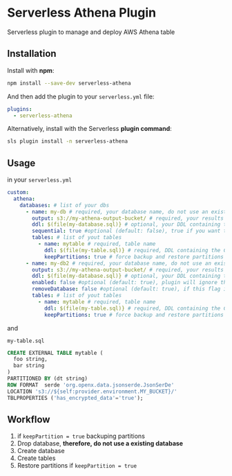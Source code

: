 Serverless Athena Plugin
============

Serverless plugin to manage and deploy AWS Athena table

## Installation

Install with **npm**:
```sh
npm install --save-dev serverless-athena
```

And then add the plugin to your `serverless.yml` file:
```yml
plugins:
  - serverless-athena
```

Alternatively, install with the Serverless **plugin command**:
```sh
sls plugin install -n serverless-athena
```

## Usage

in your `serverless.yml`
```yml
custom:
  athena:
    databases: # list of your dbs
      - name: my-db # required, your database name, do not use an existing database, will be dropped in deployement process
        output: s3://my-athena-output-bucket/ # required, your results bucket
        ddl: $(file(my-database.sql)} # optional, your DDL containing the CREATE DATABASE statement
        sequential: true #optional (default: false), true if you want to create the tables sequentially in case of dependencies between tables and views
        tables: # list of yout tables
          - name: mytable # required, table name
            ddl: $(file(my-table.sql)} # required, DDL containing the CREATE TABLE
            keepPartitions: true # force backup and restore partitions
      - name: my-db2 # required, your database name, do not use an existing database, will be dropped in deployement process
        output: s3://my-athena-output-bucket/ # required, your results bucket
        ddl: $(file(my-database.sql)} # optional, your DDL containing the CREATE DATABASE statement
        enabled: false #optional (default: true), plugin will ignore this database creation
        removeDatabase: false #optional (default: true), if this flag is set to false the plugin will first save the partitions and them delete and recreate the database
        tables: # list of yout tables
          - name: mytable # required, table name
            ddl: $(file(my-table.sql)} # required, DDL containing the CREATE TABLE
            keepPartitions: true # force backup and restore partitions
```

and

`my-table.sql`
```sql
CREATE EXTERNAL TABLE mytable (
  foo string,
  bar string
)
PARTITIONED BY (dt string)
ROW FORMAT  serde 'org.openx.data.jsonserde.JsonSerDe'
LOCATION 's3://${self:provider.environment.MY_BUCKET}/'
TBLPROPERTIES ('has_encrypted_data'='true');

```

## Workflow

1. if `keepPartition = true` backuping partitions
2. Drop database, **therefore, do not use a existing database**
3. Create database
4. Create tables
5. Restore partitions if `keepPartition = true`


